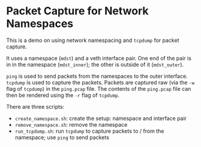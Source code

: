 # Packet Capture for Network Namespaces

This is a demo on using network namespacing and `tcpdump` for packet capture.

It uses a namespace (`mdst`) and a veth interface pair.
One end of the pair is in in the namespace (`mdst_inner`);
the other is outside of it (`mdst_outer`).

`ping` is used to send packets from the namespaces to the outer interface.
`tcpdump` is used to capture the packets.
Packets are captured raw (via the `-w` flag of `tcpdump`) in the `ping.pcap` file.
The contents of the `ping.pcap` file can then be rendered using the `-r` flag of `tcpdump`.

There are three scripts:
* `create_namespace.sh`: create the setup: namespace and interface pair
* `remove_namespace.sh`: remove the namespace
* `run_tcpdump.sh`: run `tcpdump` to capture packets to / from the namespace;
  use `ping` to send packets
